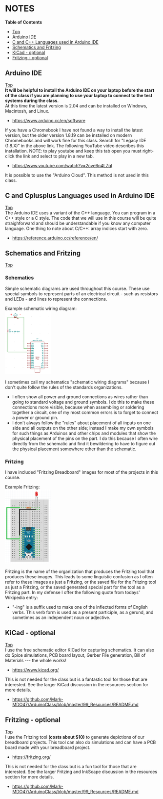 # NOTES

**Table of Contents**
* [Top](#notes "Top")
* [Arduino IDE](#arduino-ide "Arduino IDE")
* [C and C++ Languages used in Arduino IDE](#c-and-cplusplus-languages-used-in-arduino-ide "C and C++ Languages used in Arduino IDE")
* [Schematics and Fritzing](#schematics-and-fritzing "Schematics and Fritzing")
* [KiCad - optional](#kicad-\--optional "KiCad - optional")
* [Fritzing - optional](#fritzing-\--optional "Fritzing - optional")

## Arduino IDE
[Top](#notes "Top")<br>
**It will be helpful to install the Arduino IDE on your laptop before the start of the class if you are planning to use your laptop to connect to the test systems during the class.**<br>At this time the latest version is 2.04 and can be installed on Windows, Macintosh, and Linux.
- https://www.arduino.cc/en/software

If you have a Chromebook I have not found a way to install the latest version, but the older version 1.8.19 can be installed on modern Chromebooks and will work fine for this class. Search for "Legacy IDE (1.8.X)" in the above link. The following YouTube video describes this installation. NOTE: to play youtube and keep this tab open you must right-click the link and select to play in a new tab.
- https://www.youtube.com/watch?v=2cve6n4LZqI

It is possible to use the "Arduino Cloud". This method is not used in this class.

## C and Cplusplus Languages used in Arduino IDE
[Top](#notes "Top")<br>
The Arduino IDE uses a variant of the C++ language. You can program in a C++ style or a C style. The code that we will use in this course will be quite straighforward and should be understandable if you know any computer language. One thing to note about C/C++: array indices start with zero.
- https://reference.arduino.cc/reference/en/

## Schematics and Fritzing
[Top](#notes "Top")<br>

### Schematics
Simple schematic diagrams are used throughout this course. These use special symbols to represent parts of an electrical circuit - such as resistors and LEDs - and lines to represent the connections.

Example schematic wiring diagram:<br>
<img src="https://github.com/Mark-MDO47/ArduinoClass/blob/master/99_Resources/Images/01_BlinkingLED_part_A_Schematic.png" width="150" alt="Example KiCad schematic">

 I sometimes call my schematics "schematic wiring diagrams" because I don't quite follow the rules of the standards organizations.
- I often show all power and ground connections as wires rather than going to standard voltage and ground symbols. I do this to make these connections more visible, because when assembling or soldering together a circuit, one of my most common errors is to forget to connect a power or ground pin.
- I don't always follow the "rules" about placement of all inputs on one side and all outputs on the other side; instead I make my own symbols for such things as Arduinos and other chips and modules that show the physical placement of the pins on the part. I do this because I often wire directly from the schematic and find it bewildering to have to figure out the physical placement somewhere other than the schematic.

### Fritzing
I have included "Fritzing Breadboard" images for most of the projects in this course.

Example Fritzing:<br>
<img src="https://github.com/Mark-MDO47/ArduinoClass/blob/master/99_Resources/Images/01_BlinkingLED_part_A_Fritzing.png" width="150" alt="Example Fritzing Image">

Fritzing is the name of the organization that produces the Fritzing tool that produces these images. This leads to some linguistic confusion as I often refer to these images as just a Fritzing, or the saved file for the Fritzing tool as just a Fritzing, or the saved generated special part for the tool as a Fritzing part. In my defense I offer the following quote from todays' Wikipedia entry:
- "-ing" is a suffix used to make one of the inflected forms of English verbs. This verb form is used as a present participle, as a gerund, and sometimes as an independent noun or adjective.

## KiCad - optional
[Top](#notes "Top")<br>
I use the free schematic editor KiCad for capturing schematics. It can also do Spice simulations, PCB board layout, Gerber File generation, Bill of Materials --- the whole works!
- https://www.kicad.org/

This is not needed for the class but is a fantastic tool for those that are interested. See the larger KiCad discussion in the resources section for more details.
- https://github.com/Mark-MDO47/ArduinoClass/blob/master/99_Resources/README.md

## Fritzing - optional
[Top](#notes "Top")<br>
I use the Fritzing tool **(costs about $10)** to generate depictions of our breadboard projects. This tool can also do simulations and can have a PCB board made with your breadboard project.
- https://fritzing.org/

This is not needed for the class but is a fun tool for those that are interested. See the larger Fritzing and InkScape discussion in the resources section for more details.
- https://github.com/Mark-MDO47/ArduinoClass/blob/master/99_Resources/README.md
